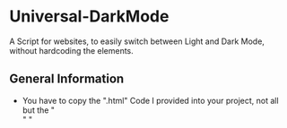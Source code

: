 # Universal-DarkMode
A Script for websites, to easily switch between Light and Dark Mode, without hardcoding the elements.

## General Information
  - You have to copy the ".html" Code I provided into your project, not all but the "<section>" "<script>" and "<link>" elements.
  - It scans the Elements at side loading, so if you want it to load them later, just load the script again, or just after you did the other thing.
  - You have to reconfigure the light and dark patches
  - It is styled in my way, so feel free to edit that

## To-Do
  - Add more Patches, because it currently only supports 2
  - If you have any wishes or things I can do better, please tell me.
  - More to come.

## Flaws
  Please report any Flaws/Errors or Bugs to me, so I can make it better.

## License

RSAN is dual-licensed under Apache-2.0 and MIT.
